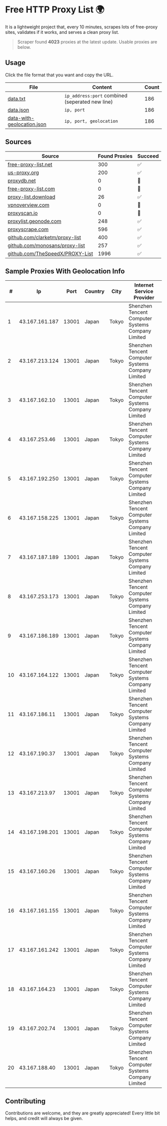 
# Free HTTP Proxy List 🌍

It is a lightweight project that, every 10 minutes, scrapes lots of free-proxy sites, validates if it works, and serves a clean proxy list.


> Scraper found **4023** proxies at the latest update. Usable proxies are below.

## Usage

Click the file format that you want and copy the URL.


|File|Content|Count|
|----|-------|-----|
|[data.txt](https://raw.githubusercontent.com/themiralay/Proxy-List-World/master/data.txt)|`ip_address:port` combined (seperated new line)|186|
|[data.json](https://raw.githubusercontent.com/themiralay/Proxy-List-World/master/data.json)|`ip, port`|186|
|[data-with-geolocation.json](https://raw.githubusercontent.com/themiralay/Proxy-List-World/master/data-with-geolocation.json)|`ip, port, geolocation`|186|

## Sources

|Source|Found Proxies|Succeed|
|------|-------------|-------|
|[free-proxy-list.net](https://free-proxy-list.net)|300|✅|
|[us-proxy.org](https://www.us-proxy.org)|200|✅|
|[proxydb.net](http://proxydb.net)|0|🚫|
|[free-proxy-list.com](https://free-proxy-list.com/?page=&port=&type%5B%5D=http&type%5B%5D=https&up_time=0&search=Search)|0|🚫|
|[proxy-list.download](https://www.proxy-list.download/HTTP)|26|✅|
|[vpnoverview.com](https://vpnoverview.com/privacy/anonymous-browsing/free-proxy-servers)|0|🚫|
|[proxyscan.io](https://www.proxyscan.io)|0|🚫|
|[proxylist.geonode.com](https://proxylist.geonode.com/api/proxy-list?limit=300&page=1&sort_by=lastChecked&sort_type=desc&protocols=http,https)|248|✅|
|[proxyscrape.com](https://api.proxyscrape.com/v2/?request=displayproxies&protocol=http&timeout=10000&country=all&ssl=all&anonymity=all)|596|✅|
|[github.com/clarketm/proxy-list](https://raw.githubusercontent.com/clarketm/proxy-list/master/proxy-list-raw.txt)|400|✅|
|[github.com/monosans/proxy-list](https://raw.githubusercontent.com/monosans/proxy-list/main/proxies/http.txt)|257|✅|
|[github.com/TheSpeedX/PROXY-List](https://raw.githubusercontent.com/TheSpeedX/PROXY-List/master/http.txt)|1996|✅|


## Sample Proxies With Geolocation Info

|#|Ip|Port|Country|City|Internet Service Provider|
|-|--|----|-------|----|-------------------------|
|1|43.167.161.187|13001|Japan|Tokyo|Shenzhen Tencent Computer Systems Company Limited|
|2|43.167.213.124|13001|Japan|Tokyo|Shenzhen Tencent Computer Systems Company Limited|
|3|43.167.162.10|13001|Japan|Tokyo|Shenzhen Tencent Computer Systems Company Limited|
|4|43.167.253.46|13001|Japan|Tokyo|Shenzhen Tencent Computer Systems Company Limited|
|5|43.167.192.250|13001|Japan|Tokyo|Shenzhen Tencent Computer Systems Company Limited|
|6|43.167.158.225|13001|Japan|Tokyo|Shenzhen Tencent Computer Systems Company Limited|
|7|43.167.187.189|13001|Japan|Tokyo|Shenzhen Tencent Computer Systems Company Limited|
|8|43.167.253.173|13001|Japan|Tokyo|Shenzhen Tencent Computer Systems Company Limited|
|9|43.167.186.189|13001|Japan|Tokyo|Shenzhen Tencent Computer Systems Company Limited|
|10|43.167.164.122|13001|Japan|Tokyo|Shenzhen Tencent Computer Systems Company Limited|
|11|43.167.186.11|13001|Japan|Tokyo|Shenzhen Tencent Computer Systems Company Limited|
|12|43.167.190.37|13001|Japan|Tokyo|Shenzhen Tencent Computer Systems Company Limited|
|13|43.167.213.97|13001|Japan|Tokyo|Shenzhen Tencent Computer Systems Company Limited|
|14|43.167.198.201|13001|Japan|Tokyo|Shenzhen Tencent Computer Systems Company Limited|
|15|43.167.160.26|13001|Japan|Tokyo|Shenzhen Tencent Computer Systems Company Limited|
|16|43.167.161.155|13001|Japan|Tokyo|Shenzhen Tencent Computer Systems Company Limited|
|17|43.167.161.242|13001|Japan|Tokyo|Shenzhen Tencent Computer Systems Company Limited|
|18|43.167.164.23|13001|Japan|Tokyo|Shenzhen Tencent Computer Systems Company Limited|
|19|43.167.202.74|13001|Japan|Tokyo|Shenzhen Tencent Computer Systems Company Limited|
|20|43.167.188.40|13001|Japan|Tokyo|Shenzhen Tencent Computer Systems Company Limited|



## Contributing

Contributions are welcome, and they are greatly appreciated! Every
little bit helps, and credit will always be given.

